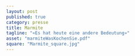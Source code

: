 ```yaml
---
layout: post
published: true
category: presse
title: Marmite
tagline: "«Es hat heute eine andere Bedeutung»"
asset: "marmiteWasKochenSie.pdf"
square: "Marmite_square.jpg"
---
```

